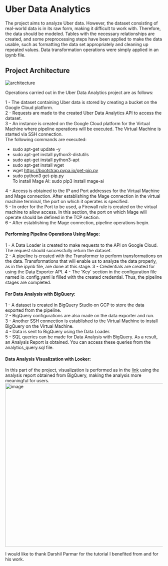 # Uber Data Analytics
  The project aims to analyze Uber data. However, the dataset consisting of real-world data is in its raw form, making it difficult to work with. Therefore, the data should be modeled. Tables with the necessary relationships are created, and some preprocessing steps have been applied to make the data usable, such as formatting the data set appropriately and cleaning up repeated values. Data transformation operations were simply applied in an ipynb file.  
  
## Project Architecture 
  
![architecture](https://github.com/kevserbusrayildirim/uber-data-analytics/assets/61944895/222ee9d7-8afe-4ffe-a66c-b69e9681530f)
  
  
Operations carried out in the Uber Data Analytics project are as follows:  
  
1 - The dataset containing Uber data is stored by creating a bucket on the Google Cloud platform.  
2 - Requests are made to the created Uber Data Analytics API to access the dataset.  
3 - An instance is created on the Google Cloud platform for the Virtual Machine where pipeline operations will be executed. The Virtual Machine is started via SSH connection.   
The following commands are executed:    
  
* sudo apt-get update -y    
* sudo apt-get install python3-distutils  
* sudo apt-get install python3-apt  
* sudo apt-get install wget  
* wget https://bootstrap.pypa.io/get-pip.py  
* sudo python3 get-pip.py  
To install Mage AI: sudo pip3 install mage-ai  
  
4 - Access is obtained to the IP and Port addresses for the Virtual Machine and Mage connection. After establishing the Mage connection in the virtual machine terminal, the port on which it operates is specified.  
5 - In order for the Port to be used, a Firewall rule is created on the virtual machine to allow access. In this section, the port on which Mage will operate should be defined in the TCP section.  
6 - After establishing the Mage connection, pipeline operations begin.  
  
#### **Performing Pipeline Operations Using Mage:**    
1 - A Data Loader is created to make requests to the API on Google Cloud. The request should successfully return the dataset.  
2 - A pipeline is created with the Transformer to perform transformations on the data. Transformations that will enable us to analyze the data properly, as in the ipynb file, are done at this stage.
3 - Credentials are created for using the Data Exporter API.
4 - The 'Key' section in the configuration file named io_config.yaml is filled with the created credential.
Thus, the pipeline stages are completed.  
    
#### **For Data Analysis with BigQuery:**    
1 - A dataset is created in BigQuery Studio on GCP to store the data exported from the pipeline.  
2 - BigQuery configurations are also made on the data exporter and run.  
3 - Another SSH connection is established to the Virtual Machine to install BigQuery on the Virtual Machine.  
4 - Data is sent to BigQuery using the Data Loader.  
5 - SQL queries can be made for Data Analysis with BigQuery. As a result, an Analysis Report is obtained. You can access these queries from the analytics_query.sql file.  
    
#### **Data Analysis Visualization with Looker:**    
In this part of the project, visualization is performed as in the [link]([link](https://lookerstudio.google.com/u/0/reporting/427cf309-8aa9-4dc3-90d5-34113f476e82/page/iF6nD?s=ljeB8mXKW5I)) using the analysis report obtained from BigQuery, making the analysis more meaningful for users.  
<img width="523" alt="image" src="https://github.com/kevserbusrayildirim/uber-data-analytics/assets/61944895/34bc82d0-0692-471e-8386-962d5d93568d">  
  
  
I would like to thank Darshil Parmar for the tutorial I benefited from and for his work.
